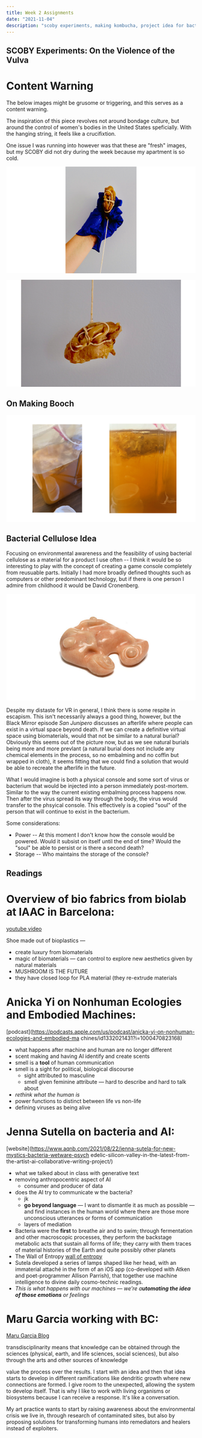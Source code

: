 ```yaml
---
title: Week 2 Assignments
date: "2021-11-04"
description: "scoby experiments, making kombucha, project idea for bacterial cellulose & readings"
---
```


## SCOBY Experiments: On the Violence of the Vulva

# Content Warning
The below images might be grusome or triggering, and this serves as a content warning.

The inspiration of this piece revolves not around bondage culture, but around the control of women's bodies in the United States speficially. With the hanging string, it feels like a crucifixtion.

One issue I was running into however was that these are "fresh" images, but my SCOBY did not dry during the week because my apartment is so cold. 

![](./images/hand.png)

![](./images/hang.png)

## On Making Booch

![brew is looking great!](./images/brew.png)


## Bacterial Cellulose Idea

Focusing on environmental awareness and the feasibility of using bacterial cellulose as a material for a product I use often -- I think it would be so interesting to play with the concept of creating a game console completely from reusuable parts. Initially I had more broadly defined thoughts such as computers or other predominant technology, but if there is one person I admire from childhood it would be David Cronenberg. 

![a bioport is used in the movie eXistenZ, where it hooks up to a port that is installed in a person's lower back where they can hook up to a virtual space to play a curated game](./images/bioport.png)

Despite my distaste for VR in general, I think there is some respite in escapism. This isn't necessarily always a good thing, however, but the Black Mirror episode *San Junipero* discusses an afterlife where people can exist in a virtual space beyond death. If we can create a definitive virtual space using biomaterials, would that not be similar to a natural burial? Obviously this seems out of the picture now, but as we see natural burials being more and more prevlant (a natural burial does not include any chemical elements in the process, so no embalming and no coffin but wrapped in cloth), it seems fitting that we could find a solution that would be able to recreate the afterlife in the future.

What I would imagine is both a physical console and some sort of virus or bacterium that would be injected into a person immediately post-mortem. Similar to the way the current existing embalming process happens now. Then after the virus spread its way through the body, the virus would transfer to the phsyical console. This effectively is a copied "soul" of the person that will continue to exist in the bacterium.

Some considerations:
* Power -- At this moment I don't know how the console would be powered. Would it subsist on itself until the end of time? Would the "soul" be able to persist or is there a second death?
* Storage -- Who maintains the storage of the console?

## Readings

# Overview of bio fabrics from biolab at IAAC in Barcelona:

[youtube video](https://www.youtube.com/watch?v=VPUX7nRlYAU&t=456s)

Shoe made out of bioplastics —

- create luxury from biomaterials
- magic of biomaterials — can control to explore new aesthetics given by natural materials
- MUSHROOM IS THE FUTURE
- they have closed loop for PLA material (they re-extrude materials

# Anicka Yi on Nonhuman Ecologies and Embodied Machines:

[podcast](https://podcasts.apple.com/us/podcast/anicka-yi-on-nonhuman-ecologies-and-embodied-ma
chines/id1332021431?i=1000470823168)

- what happens after machine and human are no longer different
- scent making and having AI identify and create scents
- smell is a **tool** of human communication
- smell is a sight for political, biological discourse
    - sight attributed to masculine
    - smell given feminine attribute — hard to describe and hard to talk about
- *rethink what the human is*
- power functions to distinct between life vs non-life
- defining viruses as being alive

# Jenna Sutella on bacteria and AI:

[website](https://www.aqnb.com/2021/08/22/jenna-sutela-for-new-mystics-bacteria-wetware-psych
edelic-silicon-valley-in-the-latest-from-the-artist-ai-collaborative-writing-project/)

- what we talked about in class with generative text
- removing anthropocentric aspect of AI
    - consumer and producer of data
- does the AI try to communicate w the bacteria?
    - jk
    - **go beyond language** — I want to dismantle it as much as possible — and
    find instances in the human world where there are those more unconscious utterances or forms of communication
    - layers of mediation
- Bacteria were the **first** to breathe air and to swim; through fermentation and other macroscopic processes, they perform the backstage metabolic
acts that sustain all forms of life; they carry with them traces of
material histories of the Earth and quite possibly other planets
- The Wall of Entropy [wall of entropy](https://medium.com/asecuritysite-when-bob-met-alice/the-wall-of-entropy-making-cyber-security-fun-f17c780bedc2)
- Sutela developed a series of lamps shaped like her head, with an
immaterial attaché in the form of an iOS app (co-developed with Atken
and poet-programmer Allison Parrish), that together use machine
intelligence to divine daily cosmo-technic readings.
- *This is what happens with our machines — we’re a**utomating the idea of those emotions** or feelings*

# Maru Garcia working with BC:

[Maru Garcia Blog](https://www.lapl.org/collections-resources/blogs/lapl/interview-artist-maru-garcia)

transdisciplinarity means that knowledge can be obtained through the
sciences (physical, earth, and life sciences, social sciences), but also through the arts and other sources of knowledge

value the process over the results. I start with an idea and then that idea starts to develop in different ramifications like dendritic growth where new connections are formed. I give room to the unexpected, allowing the system to develop itself. That is why I like to work with living organisms or biosystems because I can receive a response. It's like a conversation.

My art practice wants to start by raising awareness about the environmental crisis we live in, through research of contaminated sites, but also by proposing solutions for transforming humans into remediators and healers instead of exploiters.